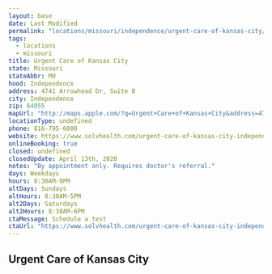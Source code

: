 ```yaml
---
layout: base
date: Last Modified
permalink: "locations/missouri/independence/urgent-care-of-kansas-city/"
tags:
  - locations
  - missouri
title: Urgent Care of Kansas City
state: Missouri
stateAbbr: MO
hood: Independence
address: 4741 Arrowhead Dr, Suite B
city: Independence
zip: 64055
mapUrl: "http://maps.apple.com/?q=Urgent+Care+of+Kansas+City&address=4741+Arrowhead+Dr+Suite+B,Independence,Missouri,64055"
locationType: undefined
phone: 816-795-6000
website: https://www.solvhealth.com/urgent-care-of-kansas-city-independence-mo-AGLeep
onlineBooking: true
closed: undefined
closedUpdate: April 13th, 2020
notes: "By appointment only. Requires doctor's referral."
days: Weekdays
hours: 8:30AM-9PM
altDays: Sundays
altHours: 8:30AM-5PM
alt2Days: Saturdays
alt2Hours: 8:30AM-6PM
ctaMessage: Schedule a test
ctaUrl: "https://www.solvhealth.com/urgent-care-of-kansas-city-independence-mo-AGLeep"
---
```

## Urgent Care of Kansas City
